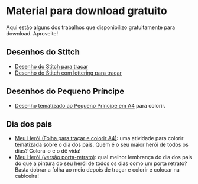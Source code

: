 # Material para download gratuito

Aqui estão alguns dos trabalhos que disponibilizo gratuitamente para download. Aproveite!

## Desenhos do Stitch

 - [Desenho do Stitch para traçar](/static/blob/stitch_1.pdf)
 - [Desenho do Stitch com lettering para traçar](/static/blob/stitch_2.pdf)

## Desenhos do Pequeno Príncipe

 - [Desenho tematizado ao Pequeno Príncipe em A4](/static/blob/principe_para_colorir.pdf) para colorir.

## Dia dos pais

 - [Meu Herói (Folha para traçar e colorir A4)](/static/blob/meu-heroi-a4.pdf): uma atividade para colorir tematizada sobre o dia dos pais. Quem é o seu maior herói de todos os dias? Colora-o e o dê vida!
 - [Meu Herói (versão porta-retrato)](/static/blob/meu-heroi_porta-retrato.pdf): qual melhor lembrança do dia dos pais do que a pintura do seu herói de todos os dias como um porta retrato? Basta dobrar a folha ao meio depois de traçar e colorir e colocar na cabiceira!
